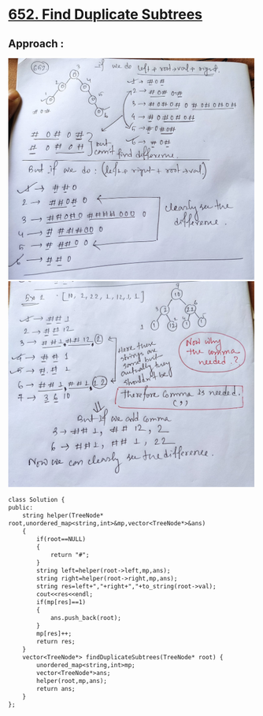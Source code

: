 # <a href="https://leetcode.com/problems/find-duplicate-subtrees/">652. Find Duplicate Subtrees</a>

## Approach :
<img src="img/652_2.jpeg" width="500px">

<img src="img/652_1.jpeg" width="500px">


```
class Solution {
public:
    string helper(TreeNode* root,unordered_map<string,int>&mp,vector<TreeNode*>&ans)
    {
        if(root==NULL)
        {
            return "#";
        }
        string left=helper(root->left,mp,ans);
        string right=helper(root->right,mp,ans);
        string res=left+","+right+","+to_string(root->val);
        cout<<res<<endl;
        if(mp[res]==1)
        {
            ans.push_back(root);
        }
        mp[res]++;
        return res;
    }
    vector<TreeNode*> findDuplicateSubtrees(TreeNode* root) {
        unordered_map<string,int>mp;
        vector<TreeNode*>ans;
        helper(root,mp,ans);
        return ans;
    }
};
```